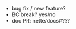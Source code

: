 - bug fix / new feature?   <!-- #issue numbers, if any -->
- BC break? yes/no
- doc PR: nette/docs#???  <!-- highly welcome, see https://nette.org/en/writing -->

<!--
Please use the latest released version (ie. last tagged commit) as a base for PR.

Describe your changes here to communicate to the maintainers why we should accept this pull request.

Please add new tests to show the fix or feature works. And take a moment to read the contributing guide https://nette.org/en/contributing

Thanks for contributing to Nette!
-->
